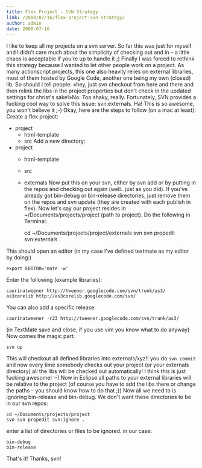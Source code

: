 ```yaml
---
title: Flex Project - SVN Strategy
link: /2008/07/16/flex-project-svn-strategy/
author: admin
date: 2008-07-16
---
```



I like to keep all my projects on a svn server. So far this was just for myself and I didn't care much about the simplicity of checking out and in – a little chaos is acceptable if you're up to handle it ;) Finally I was forced to rethink this strategy because I wanted to let other people work on a project. As many actionscript projects, this one also heavily relies on external libraries, most of them hosted by Google Code, another one being my own (closed) lib. So should I tell people: «hey, just svn checkout from here and there and then relink the libs in the project properties but don't check in the updated settings for christ's sake!»No. Too shaky, really. Fortunately, SVN provides a fucking cool way to solve this issue: svn:externals. Ha! This is so awesome, you won't believe it ;-) Okay, here are the steps to follow (on a mac at least): Create a flex project: 

  * project 
    * html-template
    * src
Add a new directory: 
  * project 
    * html-template
    * src
    * externals
Now put this on your svn, either by svn add or by putting in the repos and checking out again (well.. just as you did). If you've already got bin-debug or bin-release directories, just remove them on the repos and svn update (they are created with each publish in flex). Now let's say our project resides in ~/Documents/projects/project (path to project). Do the following in Terminal: 
    
    
        cd ~/Documents/projects/project/externals
        svn svn propedit svn:externals .
        

This should open an editor (in my case I've defined textmate as my editor by doing:) 
    
    
    export EDITOR='mate -w'

Enter the following (example libraries): 
    
    
    caurinatweener http://tweener.googlecode.com/svn/trunk/as3/
    as3corelib http://as3corelib.googlecode.com/svn/

You can also add a specific release: 
    
    
    caurinatweener -r23 http://tweener.googlecode.com/svn/trunk/as3/

(in TextMate save and close, if you use vim you know what to do anyway) Now comes the magic part: 
    
    
    svn up

This will checkout all defined libraries into externals/xyz!! you do `svn commit` and now every time somebody checks out your project (or your externals directory) all the libs will be checked out automatically! I think this is just fucking awesome! :-) Now in Eclipse all paths to your external libraries will be relative to the project (of course you have to add the libs there or change the paths – you should know how to do that ;)) Now all we need to is ignoring bin-release and bin-debug. We don't want these directories to be in our svn repos: 
    
    
    cd ~/Documents/projects/project
    svn svn propedit svn:ignore .

enter a list of directories or files to be ignored. in our case: 
    
    
    bin-debug
    bin-release

That's it! Thanks, svn!
